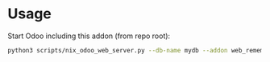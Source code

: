 # Usage

Start Odoo including this addon (from repo root):

```bash
python3 scripts/nix_odoo_web_server.py --db-name mydb --addon web_remember_tree_column_width
```
